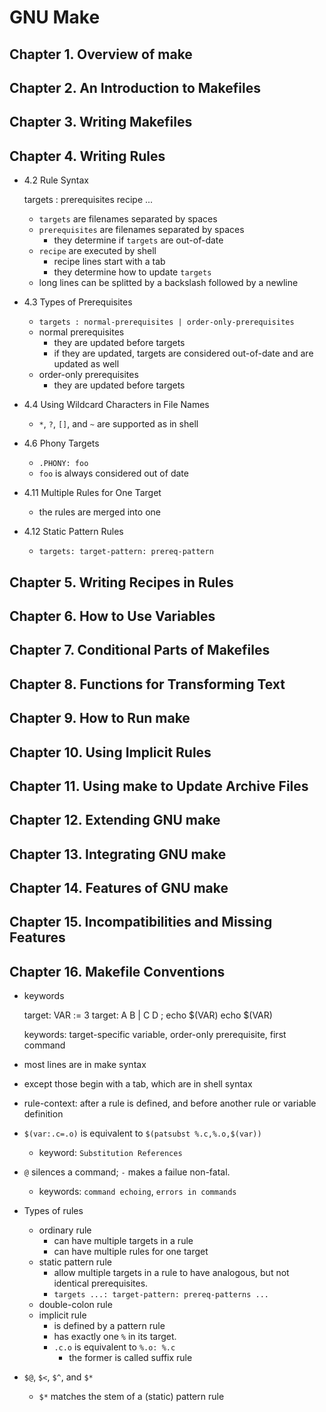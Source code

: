 GNU Make
========

## Chapter 1. Overview of make

## Chapter 2. An Introduction to Makefiles

## Chapter 3. Writing Makefiles

## Chapter 4. Writing Rules

- 4.2 Rule Syntax

    targets : prerequisites
        recipe
        ...
  - `targets` are filenames separated by spaces
  - `prerequisites` are filenames separated by spaces
    - they determine if `targets` are out-of-date
  - `recipe` are executed by shell
    - recipe lines start with a tab
    - they determine how to update `targets`
  - long lines can be splitted by a backslash followed by a newline
- 4.3 Types of Prerequisites
  - `targets : normal-prerequisites | order-only-prerequisites`
  - normal prerequisites
    - they are updated before targets
    - if they are updated, targets are considered out-of-date and are updated
      as well
  - order-only prerequisites
    - they are updated before targets
- 4.4 Using Wildcard Characters in File Names
  - `*`, `?`, `[]`, and `~` are supported as in shell
- 4.6 Phony Targets
  - `.PHONY: foo`
  - `foo` is always considered out of date
- 4.11 Multiple Rules for One Target
  - the rules are merged into one
- 4.12 Static Pattern Rules
  - `targets: target-pattern: prereq-pattern`

## Chapter 5. Writing Recipes in Rules

## Chapter 6. How to Use Variables

## Chapter 7. Conditional Parts of Makefiles

## Chapter 8. Functions for Transforming Text

## Chapter 9. How to Run make

## Chapter 10. Using Implicit Rules

## Chapter 11. Using make to Update Archive Files

## Chapter 12. Extending GNU make

## Chapter 13. Integrating GNU make

## Chapter 14. Features of GNU make

## Chapter 15. Incompatibilities and Missing Features

## Chapter 16. Makefile Conventions

- keywords

    target: VAR := 3
    target: A B | C D ; echo $(VAR)
    	echo $(VAR)
    
    keywords: target-specific variable, order-only prerequisite, first command
- most lines are in make syntax
- except those begin with a tab, which are in shell syntax
- rule-context: after a rule is defined, and before another rule or variable definition
- `$(var:.c=.o)` is equivalent to `$(patsubst %.c,%.o,$(var))`
  - keyword: `Substitution References`
- `@` silences a command; `-` makes a failue non-fatal.
  - keywords: `command echoing`, `errors in commands`
- Types of rules
  - ordinary rule
    - can have multiple targets in a rule
    - can have multiple rules for one target
  - static pattern rule
    - allow multiple targets in a rule to have analogous, but not identical
      prerequisites.
    - `targets ...: target-pattern: prereq-patterns ...`
  - double-colon rule
  - implicit rule
    - is defined by a pattern rule
    - has exactly one `%` in its target.
    - `.c.o` is equivalent to `%.o: %.c`
      - the former is called suffix rule
- `$@`, `$<`, `$^`, and `$*`
  - `$*` matches the stem of a (static) pattern rule
